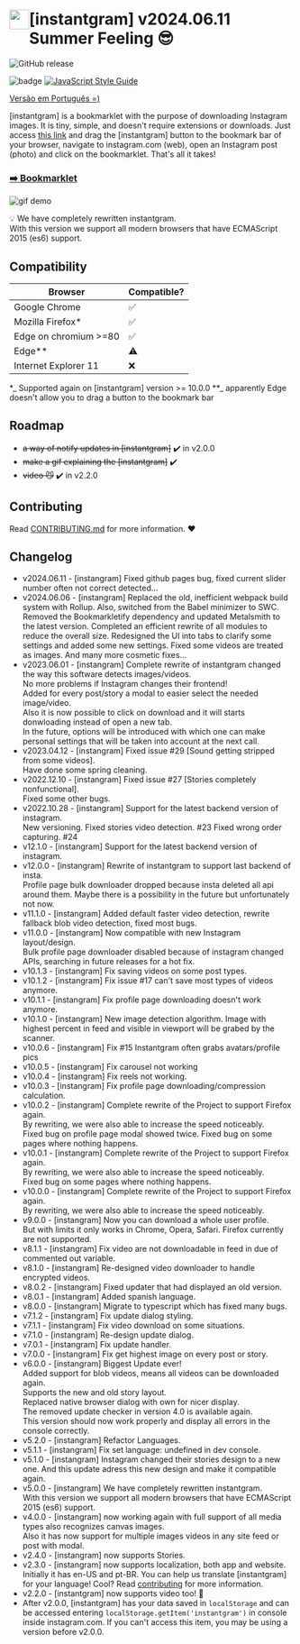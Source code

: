# <img style="float: left; vertical-align: bottom; " width="35" src="https://upload.wikimedia.org/wikipedia/commons/4/4c/Typescript_logo_2020.svg"> [instantgram] v2024.06.11 Summer Feeling :sunglasses:
![GitHub release](https://img.shields.io/badge/release-v2024.06.11-green)

![badge](https://img.shields.io/badge/for-instagram-yellow.svg?style=flat-square)
[![JavaScript Style Guide](https://img.shields.io/badge/code%20style-standard-brightgreen.svg?style=flat-square)](http://standardjs.com/)

[Versão em Português =)](http://thinkbig-company.github.io/instantgram/lang/pt-br)

[instantgram] is a bookmarklet with the purpose of downloading Instagram images. It is tiny, simple, and doesn't require extensions or downloads. Just access [this link][1] and drag the [instantgram] button to the bookmark bar of your browser, navigate to instagram.com (web), open an Instagram post (photo) and click on the bookmarklet. That's all it takes!

### [:arrow_right: Bookmarklet][1]

![gif demo](img/demo.gif)

:bulb: We have completely rewritten instantgram. \
With this version we support all modern browsers that have ECMAScript 2015 (es6) support.

## Compatibility

|       Browser        |     Compatible?    |
| -------------------- | -------------------|
| Google Chrome        | :white_check_mark: |
| Mozilla Firefox*     | :white_check_mark: |
| Edge on chromium >=80 | :white_check_mark: |
| Edge**                | :warning:          |
| Internet Explorer 11 | :x: |
*_ Supported again on [instantgram] version >= 10.0.0
**_ apparently Edge doesn't allow you to drag a button to the bookmark bar


## Roadmap

- ~~a way of notify updates in [instantgram]~~ :heavy_check_mark: in v2.0.0
- ~~make a gif explaining the [instantgram]~~ :heavy_check_mark:
- ~~video :smirk_cat:~~ :heavy_check_mark: in v2.2.0

## Contributing

Read [CONTRIBUTING.md](CONTRIBUTING.md) for more information. :heart:

## Changelog
- v2024.06.11 - [instangram] Fixed github pages bug, fixed current slider number often not correct detected...
- v2024.06.06 - [instangram] Replaced the old, inefficient webpack build system with Rollup. Also, switched from the Babel minimizer to SWC. Removed the Bookmarkletify dependency and updated Metalsmith to the latest version. Completed an efficient rewrite of all modules to reduce the overall size. Redesigned the UI into tabs to clarify some settings and added some new settings. Fixed some videos are treated as images. And many more cosmetic fixes...
- v2023.06.01 - [instangram] Complete rewrite of instantgram changed the way this software detects images/videos.\
No more problems if Instagram changes their frontend!\
Added for every post/story a modal to easier select the needed image/video.\
Also it is now possible to click on download and it will starts donwloading instead of open a new tab.\
In the future, options will be introduced with which one can make personal settings that will be taken into account at the next call.
- v2023.04.12 - [instangram] Fixed issue #29 [Sound getting stripped from some videos]. \
Have done some spring cleaning.
- v2022.12.10 - [instangram] Fixed issue #27 [Stories completely nonfunctional]. \
Fixed some other bugs.
- v2022.10.28 - [instangram] Support for the latest backend version of instagram. \
New versioning.
Fixed stories video detection. #23
Fixed wrong order capturing. #24
- v12.1.0 - [instangram] Support for the latest backend version of instagram.
- v12.0.0 - [instangram] Rewrite of instantgram to support last backend of insta. \
Profile page bulk downloader dropped because insta deleted all api around them.
Maybe there is a possibility in the future but unfortunately not now.
- v11.1.0 - [instangram] Added default faster video detection, rewrite fallback blob video detection, fixed most bugs.
- v11.0.0 - [instangram] Now compatible with new Instagram layout/design. \
Bulk profile page downloader disabled because of instagram changed APIs, searching in future releases for a hot fix.
- v10.1.3 - [instangram] Fix saving videos on some post types.
- v10.1.2 - [instangram] Fix issue #17 can't save most types of videos anymore.
- v10.1.1 - [instangram] Fix profile page downloading doesn't work anymore.
- v10.1.0 - [instangram] New image detection algorithm. Image with highest percent in feed and visible in viewport will be grabed by the scanner.
- v10.0.6 - [instangram] Fix #15 Instantgram often grabs avatars/profile pics
- v10.0.5 - [instangram] Fix carousel not working
- v10.0.4 - [instangram] Fix reels not working.
- v10.0.3 - [instangram] Fix profile page downloading/compression calculation.
- v10.0.2 - [instangram] Complete rewrite of the Project to support Firefox again. \
By rewriting, we were also able to increase the speed noticeably. \
Fixed bug on profile page modal showed twice.
Fixed bug on some pages where nothing happens.
- v10.0.1 - [instangram] Complete rewrite of the Project to support Firefox again. \
By rewriting, we were also able to increase the speed noticeably. \
Fixed bug on some pages where nothing happens.
- v10.0.0 - [instangram] Complete rewrite of the Project to support Firefox again. \
By rewriting, we were also able to increase the speed noticeably.
- v9.0.0 - [instangram] Now you can download a whole user profile. \
But with limits it only works in Chrome, Opera, Safari. Firefox currently are not supported.  
- v8.1.1 - [instangram] Fix video are not downloadable in feed in due of commented out variable.
- v8.1.0 - [instangram] Re-designed video downloader to handle encrypted videos.
- v8.0.2 - [instangram] Fixed updater that had displayed an old version.
- v8.0.1 - [instangram] Added spanish language.
- v8.0.0 - [instangram] Migrate to typescript which has fixed many bugs.
- v7.1.2 - [instangram] Fix update dialog styling.
- v7.1.1 - [instangram] Fix video download on some situations.
- v7.1.0 - [instangram] Re-design update dialog.
- v7.0.1 - [instangram] Fix update handler.
- v7.0.0 - [instangram] Fix get highest image on every post or story.
- v6.0.0 - [instangram] Biggest Update ever! \
Added support for blob videos, means all videos can be downloaded again. \
Supports the new and old story layout. \
Replaced native browser dialog with own for nicer display. \
The removed update checker in version 4.0 is available again. \
This version should now work properly and display all errors in the console correctly.
- v5.2.0 - [instangram] Refactor Languages.
- v5.1.1 - [instangram] Fix set language: undefined in dev console.
- v5.1.0 - [instangram] Instagram changed their stories design to a new one. And this update adress this new design and make it compatible again.
- v5.0.0 - [instangram] We have completely rewritten instantgram. \
With this version we support all modern browsers that have ECMAScript 2015 (es6) support. 
- v4.0.0 - [instangram] now working again with full support of all media types also recognizes canvas images.\
Also it has now support for multiple images videos in any site feed or post with modal. 
- v2.4.0 - [instangram] now supports Stories.
- v2.3.0 - [instangram] now supports localization, both app and website. Initially it has en-US and pt-BR. You can help us translate [instantgram] for your language! Cool? Read [contributing](CONTRIBUTING.md) for more information.
- v2.2.0 - [instantgram] now supports video too! :movie_camera:
- After v2.0.0, [instantgram] has your data saved in `localStorage` and can be accessed entering `localStorage.getItem('instantgram')` in console inside instagram.com. If you can't access this item, you may be using a version before v2.0.0.


[1]:http://thinkbig-company.github.io/instantgram
